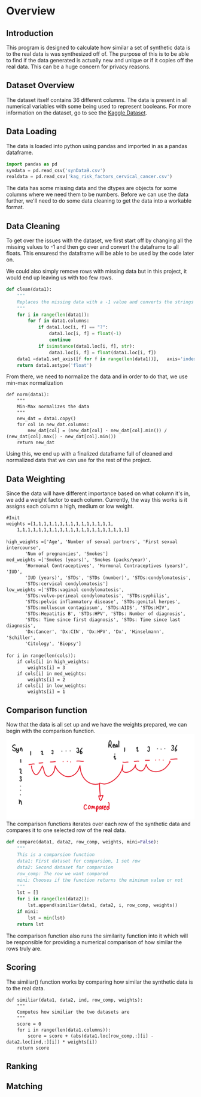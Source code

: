 # Overview
## Introduction
This program is designed to calculate how similar a set of synthetic data is to the real data is was synthesized off of. The purpose of this is to be able to find if the data generated is actually new and unique or if it copies off the real data. This can be a huge concern for privacy reasons.
## Dataset Overview
The dataset itself contains 36 different columns. The data is present in all numerical variables with some being used to represent booleans. For more information on the dataset, go to see the
[Kaggle Dataset](https://www.kaggle.com/datasets/loveall/cervical-cancer-risk-classification?resource=download).

## Data Loading
The data is loaded into python using pandas and imported in as a pandas dataframe.
``` Python
import pandas as pd
syndata = pd.read_csv('synData9.csv')
realdata = pd.read_csv('kag_risk_factors_cervical_cancer.csv')
```
The data has some missing data and the dtypes are objects for some columns where we need them to be numbers. Before we can use the data further, we'll need to do some data cleaning to get the data into a workable format.

## Data Cleaning
To get over the issues with the dataset, we first start off by changing all the missing values to -1 and then go over and convert the dataframe to all floats. This ensuresd the dataframe will be able to be used by the code later on.

We could also simply remove rows with missing data but in this project, it would end up leaving us with too few rows. 
``` Python
def clean(data1):
    """
    Replaces the missing data with a -1 value and converts the strings into floats
    """
    for i in range(len(data1)):
        for f in data1.columns:
            if data1.loc[i, f] == "?":
                data1.loc[i, f] = float(-1)
                continue
            if isinstance(data1.loc[i, f], str):
                data1.loc[i, f] = float(data1.loc[i, f])
    data1 =data1.set_axis([f for f in range(len(data1))],   axis='index')
    return data1.astype('float')
```
From there, we need to normalize the data and in order to do that, we use min-max normalization
``` Py
def norm(data1):
    """
    Min-Max normalizes the data
    """
    new_dat = data1.copy()
    for col in new_dat.columns:
        new_dat[col] = (new_dat[col] - new_dat[col].min()) / (new_dat[col].max() - new_dat[col].min())
    return new_dat
```
Using this, we end up with a finalized dataframe full of cleaned and normalized data that we can use for the rest of the project.
## Data Weighting
Since the data will have different importance based on what column it's in, we add a weight factor to each column. Currently, the way this works is it assigns each column a high, medium or low weight.
``` Py
#Init
weights =[1,1,1,1,1,1,1,1,1,1,1,1,1,1,1,
    1,1,1,1,1,1,1,1,1,1,1,1,1,1,1,1,1,1,1,1,1]

high_weights =['Age', 'Number of sexual partners', 'First sexual intercourse',
       'Num of pregnancies', 'Smokes']
med_weights =['Smokes (years)', 'Smokes (packs/year)',
       'Hormonal Contraceptives', 'Hormonal Contraceptives (years)', 'IUD',
       'IUD (years)', 'STDs', 'STDs (number)', 'STDs:condylomatosis',
       'STDs:cervical condylomatosis']
low_weights =['STDs:vaginal condylomatosis',
       'STDs:vulvo-perineal condylomatosis', 'STDs:syphilis',
       'STDs:pelvic inflammatory disease', 'STDs:genital herpes',
       'STDs:molluscum contagiosum', 'STDs:AIDS', 'STDs:HIV',
       'STDs:Hepatitis B', 'STDs:HPV', 'STDs: Number of diagnosis',
       'STDs: Time since first diagnosis', 'STDs: Time since last diagnosis',
       'Dx:Cancer', 'Dx:CIN', 'Dx:HPV', 'Dx', 'Hinselmann', 'Schiller',
       'Citology', 'Biopsy']

for i in range(len(cols)):
    if cols[i] in high_weights:
        weights[i] = 3
    if cols[i] in med_weights:
        weights[i] = 2
    if cols[i] in low_weights:
        weights[i] = 1
```
## Comparison function
Now that the data is all set up and we have the weights prepared, we can begin with the comparison function.
![images/compare.png](./images/compare.png)
The comparison functions iterates over each row of the synthetic data and compares it to one selected row of the real data. 

``` py
def compare(data1, data2, row_comp, weights, mini=False):
    """
    This is a comparsion function  
    data1: First dataset for comparsion, 1 set row
    data2: Second dataset for comparsion
    row_comp: The row we want compared
    mini: Chooses if the function returns the minimum value or not
    """
    lst = []
    for i in range(len(data2)):
        lst.append(similiar(data1, data2, i, row_comp, weights))
    if mini:
        lst = min(lst)
    return lst
```
The comparison function also runs the similarity function into it which will be responsible for providing a numerical comparison of how similar the rows truly are. 
 
## Scoring
The similiar() function works by comparing how similar the synthetic data is to the real data.
``` Py
def similiar(data1, data2, ind, row_comp, weights):
    """
    Computes how similiar the two datasets are 
    """
    score = 0
    for i in range(len(data1.columns)):
        score = score + (abs(data1.loc[row_comp,:][i] - data2.loc[ind,:][i]) * weights[i])
    return score 
```

## Ranking

## Matching
